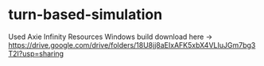 # turn-based-simulation
Used Axie Infinity Resources
Windows build download here -> https://drive.google.com/drive/folders/18U8jj8aEIxAFK5xbX4VLIuJGm7bg3T2I?usp=sharing
